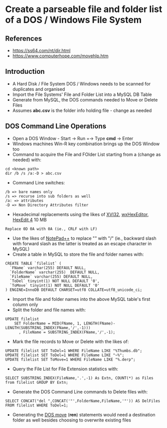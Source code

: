# Create a parseable file and folder list of a DOS / Windows File System
## References
* https://ss64.com/nt/dir.html
* https://www.computerhope.com/movehlp.htm

## Introduction
* A Hard Disk / File System DOS / Windows needs to be scanned for duplicates and organised
* Import the File Systems' File and Folder List into a MySQL DB Table
* Generate from MySQL, the DOS commands needed to Move or Delete Files
* Assumes **abc.csv** is the folder info holding file - change as needed

## DOS Command Line Operations

* Open a DOS Window - Start -> Run =-> Type **cmd** -> Enter
* Windows machines Win-R key combination brings up the DOS Window too
* Command to acquire the File and FOlder List starting from a <known path> (change as needed) with:
````
cd <known path>
dir /b /s /a:-D > abc.csv
````
* Command Line switches:

````
/b => bare names only
/s => recurse into sub folders as well
/a: => attributes
-D => Non Directory Attributes filter
````
* Hexadecimal replacements using the likes of [XVI32](http://www.chmaas.handshake.de/delphi/freeware/xvi32/xvi32.htm), [wxHexEditor](https://sourceforge.net/projects/wxhexeditor/files/wxHexEditor/), [HexEdit 4](https://web.archive.org/web/20151229124816if_/http://www.hexedit.com/Downloads/HexEdit4_binary.zip) 10 MB
````
Replace 0D 0A with 0A (ie., CRLF with LF)
````
* Use the likes of [NotePad++](http://www.notepad-plus-plus) to replace "\" with "/" (ie., backward slash with forward slash as the latter is treated as an escape character in MySQL)
* Create a table in MySQL to store the file and folder names with:
````
CREATE TABLE `filelist` (
  `FName` varchar(255) DEFAULT NULL,
  `FolderName` varchar(255)  DEFAULT NULL,
  `FileName` varchar(255) DEFAULT NULL,
  `ToDel` tinyint(1) NOT NULL DEFAULT '0',
  `ToMove` tinyint(1) NOT NULL DEFAULT '0'
) ENGINE=InnoDB DEFAULT CHARSET=utf8 COLLATE=utf8_unicode_ci;
````
* Import the file and folder names into the above MySQL table's first column only
* Split the folder and file names with:
````
UPDATE filelist 
    SET FolderName = MID(FName, 1, LENGTH(FName)-LENGTH(SUBSTRING_INDEX(FName,'/',-1)))
      , FileName = SUBSTRING_INDEX(FName,'/',-1);
````
* Mark the file records to Move or Delete with the likes of:
````
UPDATE filelist SET ToDel=1 WHERE FileName LIKE "%Thumbs.db";
UPDATE filelist SET ToDel=1 WHERE FileName LIKE "~%";
UPDATE filelist SET ToMove=1 WHERE FileName LIKE "%.derp";
````
* Query the File List for File Extension statistics with:
````
SELECT SUBSTRING_INDEX(FileName,'.',-1) As Extn, COUNT(*) as Files from filelist GROUP BY Extn;
````
* Generate the DOS Command Line commands to Delete files with:
````
SELECT CONCAT("del ",CONCAT('"',FolderName,FileName,'"')) AS DelFiles FROM filelist WHERE ToDel=1;
````
* Generating the [DOS move](https://www.computerhope.com/movehlp.htm) (**ren**) statements would need a destination folder as well besides choosing to overwrite existing files

